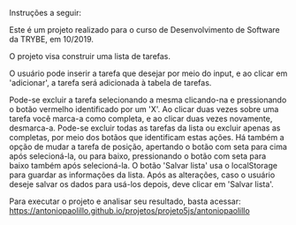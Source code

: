 Instruções a seguir:

Este é um projeto realizado para o curso de Desenvolvimento de Software da TRYBE, em 10/2019.

O projeto visa construir uma lista de tarefas.
 
O usuário pode inserir a tarefa que desejar por meio do input, e ao clicar em 'adicionar', a tarefa será adicionada à tabela de tarefas.

Pode-se excluir a tarefa selecionando a mesma clicando-na e pressionando o botão vermelho identificado por um 'X'.
Ao clicar duas vezes sobre uma tarefa você marca-a como completa, e ao clicar duas vezes novamente, desmarca-a.
Pode-se excluir todas as tarefas da lista ou excluir apenas as completas, por meio dos botãos que identificam estas ações.
Há também a opção de mudar a tarefa de posição, apertando o botão com seta para cima após selecioná-la, ou para baixo, pressionando o botão com seta para baixo também após selecioná-la.
O botão 'Salvar lista' usa o localStorage para guardar as informações da lista. Após as alterações, caso o usuário deseje salvar os dados para usá-los depois, deve clicar em 'Salvar lista'.

Para executar o projeto e analisar seu resultado, basta acessar: https://antoniopaolillo.github.io/projetos/projeto5js/antoniopaolillo